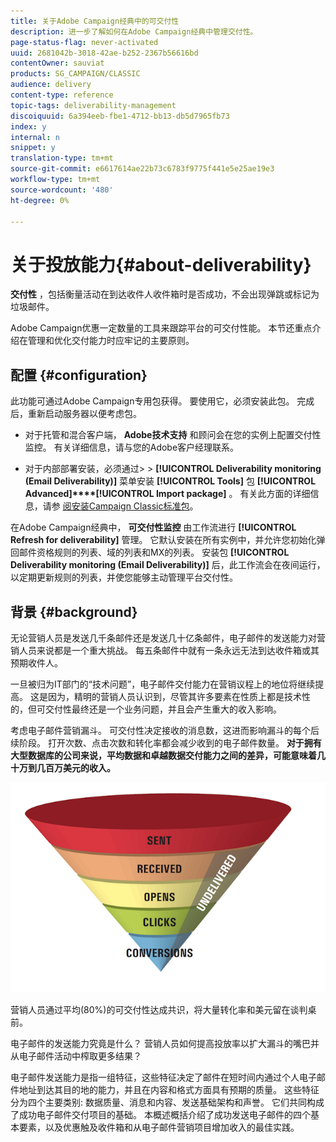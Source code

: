 ```yaml
---
title: 关于Adobe Campaign经典中的可交付性
description: 进一步了解如何在Adobe Campaign经典中管理交付性。
page-status-flag: never-activated
uuid: 2681042b-3018-42ae-b252-2367b56616bd
contentOwner: sauviat
products: SG_CAMPAIGN/CLASSIC
audience: delivery
content-type: reference
topic-tags: deliverability-management
discoiquuid: 6a394eeb-fbe1-4712-bb13-db5d7965fb73
index: y
internal: n
snippet: y
translation-type: tm+mt
source-git-commit: e6617614ae22b73c6783f9775f441e5e25ae19e3
workflow-type: tm+mt
source-wordcount: '480'
ht-degree: 0%

---
```



# 关于投放能力{#about-deliverability}

**交付性** ，包括衡量活动在到达收件人收件箱时是否成功，不会出现弹跳或标记为垃圾邮件。

Adobe Campaign优惠一定数量的工具来跟踪平台的可交付性能。 本节还重点介绍在管理和优化交付能力时应牢记的主要原则。

## 配置 {#configuration}

此功能可通过Adobe Campaign专用包获得。 要使用它，必须安装此包。 完成后，重新启动服务器以便考虑包。
* 对于托管和混合客户端， **Adobe技术支持** 和顾问会在您的实例上配置交付性监控。 有关详细信息，请与您的Adobe客户经理联系。

* 对于内部部署安装，必须通过> > **[!UICONTROL Deliverability monitoring (Email Deliverability)]** 菜单安装 **[!UICONTROL Tools]** 包 **[!UICONTROL Advanced]****[!UICONTROL Import package]** 。 有关此方面的详细信息，请参 [阅安装Campaign Classic标准包](../../installation/using/installing-campaign-standard-packages.md)。

在Adobe Campaign经典中， **可交付性监控** 由工作流进行 **[!UICONTROL Refresh for deliverability]** 管理。 它默认安装在所有实例中，并允许您初始化弹回邮件资格规则的列表、域的列表和MX的列表。 安装包 **[!UICONTROL Deliverability monitoring (Email Deliverability)]** 后，此工作流会在夜间运行，以定期更新规则的列表，并使您能够主动管理平台交付性。

## 背景 {#background}

无论营销人员是发送几千条邮件还是发送几十亿条邮件，电子邮件的发送能力对营销人员来说都是一个重大挑战。 每五条邮件中就有一条永远无法到达收件箱或其预期收件人。

一旦被归为IT部门的“技术问题”，电子邮件交付能力在营销议程上的地位将继续提高。 这是因为，精明的营销人员认识到，尽管其许多要素在性质上都是技术性的，但可交付性最终还是一个业务问题，并且会产生重大的收入影响。

考虑电子邮件营销漏斗。 可交付性决定接收的消息数，这进而影响漏斗的每个后续阶段。 打开次数、点击次数和转化率都会减少收到的电子邮件数量。 **对于拥有大型数据库的公司来说，平均数据和卓越数据交付能力之间的差异，可能意味着几十万到几百万美元的收入。**

![](assets/deliverability_overview_1.png)

营销人员通过平均(80%)的可交付性达成共识，将大量转化率和美元留在谈判桌前。

电子邮件的发送能力究竟是什么？ 营销人员如何提高投放率以扩大漏斗的嘴巴并从电子邮件活动中榨取更多结果？

电子邮件发送能力是指一组特征，这些特征决定了邮件在短时间内通过个人电子邮件地址到达其目的地的能力，并且在内容和格式方面具有预期的质量。 这些特征分为四个主要类别: 数据质量、消息和内容、发送基础架构和声誉。 它们共同构成了成功电子邮件交付项目的基础。 本概述概括介绍了成功发送电子邮件的四个基本要素，以及优惠触及收件箱和从电子邮件营销项目增加收入的最佳实践。

<!--![](assets/deliverability_overview_2.png)-->
